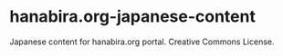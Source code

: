 # hanabira.org-japanese-content
Japanese content for hanabira.org portal. Creative Commons License.
